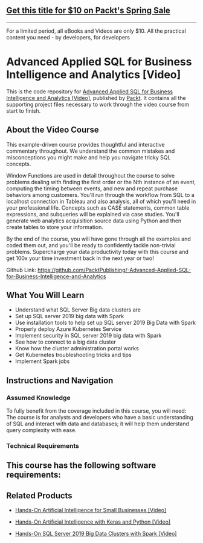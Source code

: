 ## [Get this title for $10 on Packt's Spring Sale](https://www.packt.com/V08870?utm_source=github&utm_medium=packt-github-repo&utm_campaign=spring_10_dollar_2022)
-----
For a limited period, all eBooks and Videos are only $10. All the practical content you need \- by developers, for developers

# Advanced Applied SQL for Business Intelligence and Analytics [Video]
This is the code repository for [Advanced Applied SQL for Business Intelligence and Analytics [Video]](https://www.packtpub.com/application-development/advanced-applied-sql-business-intelligence-and-analytics-video?utm_source=github&utm_medium=repository&utm_campaign=9781788470803), published by [Packt](https://www.packtpub.com/?utm_source=github). It contains all the supporting project files necessary to work through the video course from start to finish.
## About the Video Course
This example-driven course provides thoughtful and interactive commentary throughout. We understand the common mistakes and misconceptions you might make and help you navigate tricky SQL concepts.

Window Functions are used in detail throughout the course to solve problems dealing with finding the first order or the Nth instance of an event, computing the timing between events, and new and repeat purchase behaviors among customers. You'll run through the workflow from SQL to a localhost connection in Tableau and also analysis, all of which you'll need in your professional life. Concepts such as CASE statements, common table expressions, and subqueries will be explained via case studies. You'll generate web analytics acquisition source data using Python and then create tables to store your information.

By the end of the course, you will have gone through all the examples and coded them out, and you'll be ready to confidently tackle non-trivial problems. Supercharge your data productivity today with this course and get 100x your time investment back in the next year or two!

Github Link: https://github.com/PacktPublishing/-Advanced-Applied-SQL-for-Business-Intelligence-and-Analytics

<H2>What You Will Learn</H2>
<DIV class=book-info-will-learn-text>
<UL>
<LI>Understand what SQL Server Big data clusters are 
<LI>Set up SQL server 2019 big data with Spark 
<LI>Use installation tools to help set up SQL server 2019 Big Data with Spark 
<LI>Properly deploy Azure Kubernetes Service 
<LI>Implement security in SQL server 2019 big data with Spark 
<LI>See how to connect to a big data cluster 
<LI>Know how the cluster administration portal works 
<LI>Get Kubernetes troubleshooting tricks and tips 
<LI>Implement Spark jobs </LI></UL></DIV>

## Instructions and Navigation
### Assumed Knowledge
To fully benefit from the coverage included in this course, you will need:<br/>
The course is for analysts and developers who have a basic understanding of SQL and interact with data and databases; it will help them understand query complexity with ease.
### Technical Requirements
This course has the following software requirements:<br/>
-

## Related Products
* [Hands-On Artificial Intelligence for Small Businesses [Video]](https://www.packtpub.com/big-data-and-business-intelligence/hands-artificial-intelligence-small-businesses-video?utm_source=github&utm_medium=repository&utm_campaign=9781788391863)

* [Hands-On Artificial Intelligence with Keras and Python [Video]](https://www.packtpub.com/application-development/hands-artificial-intelligence-keras-and-python-video?utm_source=github&utm_medium=repository&utm_campaign=9781838557829)

* [Hands-On SQL Server 2019 Big Data Clusters with Spark [Video]](https://www.packtpub.com/big-data-and-business-intelligence/hands-sql-server-2019-big-data-clusters-spark-video?utm_source=github&utm_medium=repository&utm_campaign=9781838559755)

